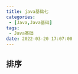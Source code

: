 ```yaml
---
title: java基础七
categories: 
 - [Java,Java基础]
tags: 
 - Java基础
date: 2022-03-20 17:07:00
---
```


## 排序
